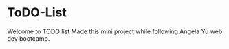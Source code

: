 # ToDO-List
Welcome to TODO list
Made this mini project while following Angela Yu web dev bootcamp.
